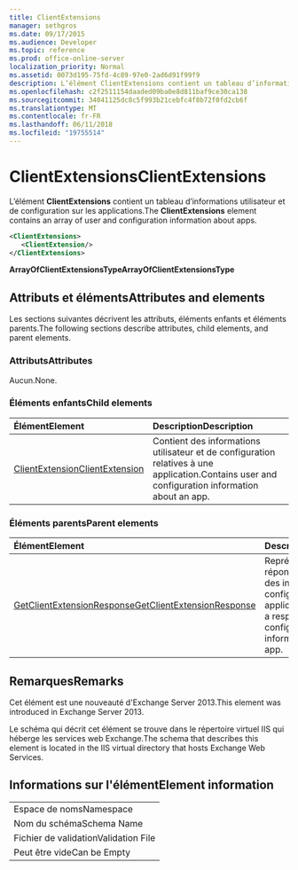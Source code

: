 ```yaml
---
title: ClientExtensions
manager: sethgros
ms.date: 09/17/2015
ms.audience: Developer
ms.topic: reference
ms.prod: office-online-server
localization_priority: Normal
ms.assetid: 0073d195-75fd-4c89-97e0-2ad6d91f99f9
description: L’élément ClientExtensions contient un tableau d’informations utilisateur et de configuration sur les applications.
ms.openlocfilehash: c2f2511154daaded09ba0e8d811baf9ce30ca138
ms.sourcegitcommit: 34041125dc8c5f993b21cebfc4f8b72f0fd2cb6f
ms.translationtype: MT
ms.contentlocale: fr-FR
ms.lasthandoff: 06/11/2018
ms.locfileid: "19755514"
---
```

# <a name="clientextensions"></a><span data-ttu-id="218df-103">ClientExtensions</span><span class="sxs-lookup"><span data-stu-id="218df-103">ClientExtensions</span></span>

<span data-ttu-id="218df-104">L’élément **ClientExtensions** contient un tableau d’informations utilisateur et de configuration sur les applications.</span><span class="sxs-lookup"><span data-stu-id="218df-104">The **ClientExtensions** element contains an array of user and configuration information about apps.</span></span> 
  
```XML
<ClientExtensions>
   <ClientExtension/>
</ClientExtensions>
```

 <span data-ttu-id="218df-105">**ArrayOfClientExtensionsType**</span><span class="sxs-lookup"><span data-stu-id="218df-105">**ArrayOfClientExtensionsType**</span></span>
## <a name="attributes-and-elements"></a><span data-ttu-id="218df-106">Attributs et éléments</span><span class="sxs-lookup"><span data-stu-id="218df-106">Attributes and elements</span></span>

<span data-ttu-id="218df-107">Les sections suivantes décrivent les attributs, éléments enfants et éléments parents.</span><span class="sxs-lookup"><span data-stu-id="218df-107">The following sections describe attributes, child elements, and parent elements.</span></span>
  
### <a name="attributes"></a><span data-ttu-id="218df-108">Attributs</span><span class="sxs-lookup"><span data-stu-id="218df-108">Attributes</span></span>

<span data-ttu-id="218df-109">Aucun.</span><span class="sxs-lookup"><span data-stu-id="218df-109">None.</span></span>
  
### <a name="child-elements"></a><span data-ttu-id="218df-110">Éléments enfants</span><span class="sxs-lookup"><span data-stu-id="218df-110">Child elements</span></span>

|<span data-ttu-id="218df-111">**Élément**</span><span class="sxs-lookup"><span data-stu-id="218df-111">**Element**</span></span>|<span data-ttu-id="218df-112">**Description**</span><span class="sxs-lookup"><span data-stu-id="218df-112">**Description**</span></span>|
|:-----|:-----|
|[<span data-ttu-id="218df-113">ClientExtension</span><span class="sxs-lookup"><span data-stu-id="218df-113">ClientExtension</span></span>](clientextension.md) <br/> |<span data-ttu-id="218df-114">Contient des informations utilisateur et de configuration relatives à une application.</span><span class="sxs-lookup"><span data-stu-id="218df-114">Contains user and configuration information about an app.</span></span>  <br/> |
   
### <a name="parent-elements"></a><span data-ttu-id="218df-115">Éléments parents</span><span class="sxs-lookup"><span data-stu-id="218df-115">Parent elements</span></span>

|<span data-ttu-id="218df-116">**Élément**</span><span class="sxs-lookup"><span data-stu-id="218df-116">**Element**</span></span>|<span data-ttu-id="218df-117">**Description**</span><span class="sxs-lookup"><span data-stu-id="218df-117">**Description**</span></span>|
|:-----|:-----|
|[<span data-ttu-id="218df-118">GetClientExtensionResponse</span><span class="sxs-lookup"><span data-stu-id="218df-118">GetClientExtensionResponse</span></span>](getclientextensionresponse.md) <br/> |<span data-ttu-id="218df-119">Représente une réponse pour obtenir des informations de configuration d’une application.</span><span class="sxs-lookup"><span data-stu-id="218df-119">Represents a response to get configuration information about an app.</span></span>  <br/> |
   
## <a name="remarks"></a><span data-ttu-id="218df-120">Remarques</span><span class="sxs-lookup"><span data-stu-id="218df-120">Remarks</span></span>

<span data-ttu-id="218df-121">Cet élément est une nouveauté d'Exchange Server 2013.</span><span class="sxs-lookup"><span data-stu-id="218df-121">This element was introduced in Exchange Server 2013.</span></span>
  
<span data-ttu-id="218df-122">Le schéma qui décrit cet élément se trouve dans le répertoire virtuel IIS qui héberge les services web Exchange.</span><span class="sxs-lookup"><span data-stu-id="218df-122">The schema that describes this element is located in the IIS virtual directory that hosts Exchange Web Services.</span></span>
  
## <a name="element-information"></a><span data-ttu-id="218df-123">Informations sur l'élément</span><span class="sxs-lookup"><span data-stu-id="218df-123">Element information</span></span>

||
|:-----|
|<span data-ttu-id="218df-124">Espace de noms</span><span class="sxs-lookup"><span data-stu-id="218df-124">Namespace</span></span>  <br/> |
|<span data-ttu-id="218df-125">Nom du schéma</span><span class="sxs-lookup"><span data-stu-id="218df-125">Schema Name</span></span>  <br/> |
|<span data-ttu-id="218df-126">Fichier de validation</span><span class="sxs-lookup"><span data-stu-id="218df-126">Validation File</span></span>  <br/> |
|<span data-ttu-id="218df-127">Peut être vide</span><span class="sxs-lookup"><span data-stu-id="218df-127">Can be Empty</span></span>  <br/> |
   

